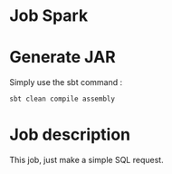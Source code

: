 Job Spark
====

Generate JAR
===

Simply use the sbt command : 

`
  sbt clean compile assembly
`


Job description
===

This job, just make a simple SQL request.